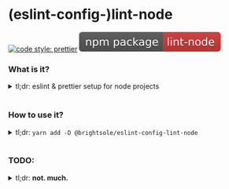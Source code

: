# (eslint-config-)lint-node

[![code style: prettier](https://img.shields.io/badge/code_style-prettier-ff69b4.svg?style=flat-square)](https://github.com/prettier/prettier) [![published on npm!](https://raw.githubusercontent.com/one19/project-status/master/cache/lint-node/npm.svg?sanitize=true)](https://www.npmjs.com/package/@brightsole/eslint-config-lint-node)

### What is it?
<details>
<summary>tl;dr: eslint & prettier setup for node projects</summary>
<br />

[prettier](https://github.com/prettier/prettier) and [eslint](https://github.com/eslint/eslint) are pretty great tools for writing repeatable and easy to parse code, so long as you configure them correctly. This is a very small standard setup for linting things that look like something run in a node environment. I like the way the output looks *for the most part*. This repo is here to gobble up all the deps needed to make that happen, and pipe them to a standard config.

**That being said** I'm not a huge fan of prettier's [my way or the highway *bucko*](https://prettier.io/docs/en/option-philosophy.html) mentality, and will **rip it out hardcore** as soon as something equally easy to use comes along that lets me do some more customization *not made by me*.

This repo should at the very least get you pointed in the right direction for now, however.

</details>
<br/>

### How to use it?
<details>
<summary>
  tl;dr: <code>yarn add -D @brightsole/eslint-config-lint-node</code>
</summary>
<br />
After the install, you need to extend the eslint setup by adding an `.eslintrc` file with the following contents:

```json
  {
    "extends": "@brightsole/lint-node"
  }
```

Then, all that's left is to add a script for linting, like the one in this repo:
```json
  ...
  "scripts": { "lint": "eslint . --fix" },
  ...
```

##### That's pretty much it, *but...*

Some things to be cognizent of:

- Some projects will need overrides, you can still do that in the `.eslintrc`.
- **Some** projects will need a `.eslintignore`
- linting should probably be handled pre-commit by something like `husky` but wrapping that in here would be wrong

</details>
<br/>

### TODO:
<details>
<summary>tl;dr: <strong>not. much.</strong></summary>
<br />

1. add it to project-status
2. generate a couple badges

</details>
<br/>